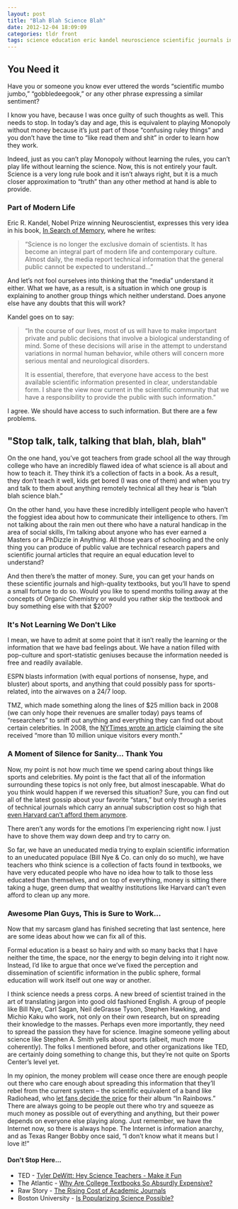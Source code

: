 ```yaml
---
layout: post
title: "Blah Blah Science Blah"
date: 2012-12-04 18:09:09
categories: tldr front
tags: science education eric kandel neuroscience scientific journals information
---
```


## You Need it

Have you or someone you know ever uttered the words “scientific mumbo jumbo,” “gobbledeegook,” or any other phrase expressing a similar sentiment?

I know you have, because I was once guilty of such thoughts as well. This needs to stop. In today’s day and age, this is equivalent to playing Monopoly without money because it’s just part of those “confusing ruley things” and you don’t have the time to “like read them and shit” in order to learn how they work.

Indeed, just as you can’t play Monopoly without learning the rules, you can’t play life without learning the science. Now, this is not entirely your fault. Science is a very long rule book and it isn’t always right, but it is a much closer approximation to “truth” than any other method at hand is able to provide.

### Part of Modern Life

Eric R. Kandel, Nobel Prize winning Neuroscientist, expresses this very idea in his book, [In Search of Memory][1], where he writes:

> “Science is no longer the exclusive domain of scientists. It has become an integral part of modern life
> and contemporary culture. Almost daily, the media report technical information that the general public
> cannot be expected to understand…”

And let’s not fool ourselves into thinking that the “media” understand it either. What we have, as a result, is a situation in which one group is explaining to another group things which neither understand. Does anyone else have any doubts that this will work?

Kandel goes on to say:

> “In the course of our lives, most of us will have to make important private and public decisions that
> involve a biological understanding of mind. Some of these decisions will arise in the attempt to
> understand variations in normal human behavior, while others will concern more serious mental and
> neurological disorders. 
> 
> It is essential, therefore, that everyone have access to the best available
> scientific information presented in clear, understandable form. I share the view now current in the
> scientific community that we have a responsibility to provide the public with such information.”

I agree. We should have access to such information. But there are a few problems.

## "Stop talk, talk, talking that blah, blah, blah"

On the one hand, you’ve got teachers from grade school all the way through college who have an incredibly flawed idea of what science is all about and how to teach it. They think it’s a collection of facts in a book. As a result, they don’t teach it well, kids get bored (I was one of them) and when you try and talk to them about anything remotely technical all they hear is “blah blah science blah.”

On the other hand, you have these incredibly intelligent people who haven’t the foggiest idea about how to communicate their intelligence to others. I’m not talking about the rain men out there who have a natural handicap in the area of social skills, I’m talking about anyone who has ever earned a Masters or a PhDizzle in Anything. All those years of schooling and the only thing you can produce of public value are technical research papers and scientific journal articles that require an equal education level to understand?

And then there’s the matter of money. Sure, you can get your hands on these scientific journals and high-quality textbooks, but you’ll have to spend a small fortune to do so. Would you like to spend months toiling away at the concepts of Organic Chemistry or would you rather skip the textbook and buy something else with that $200?

### It's Not Learning We Don't Like

I mean, we have to admit at some point that it isn’t really the learning or the information that we have bad feelings about. We have a nation filled with pop-culture and sport-statistic geniuses because the information needed is free and readily available. 

ESPN blasts information (with equal portions of nonsense, hype, and bluster) about sports, and anything that could possibly pass for sports-related, into the airwaves on a 24/7 loop. 

TMZ, which made something along the lines of $25 million back in 2008 (we can only hope their revenues are smaller today) pays teams of “researchers” to sniff out anything and everything they can find out about certain celebrities. In 2008, the [NYTimes wrote an article][2] claiming the site received “more than 10 million unique visitors every month.”

### A Moment of Silence for Sanity... Thank You

Now, my point is not how much time we spend caring about things like sports and celebrities. My point is the fact that all of the information surrounding these topics is not only free, but almost inescapable. What do you think would happen if we reversed this situation? Sure, you can find out all of the latest gossip about your favorite “stars,” but only through a series of technical journals which carry an annual subscription cost so high that [even Harvard can’t afford them anymore][3].

There aren’t any words for the emotions I’m experiencing right now. I just have to shove them way down deep and try to carry on.

So far, we have an uneducated media trying to explain scientific information to an uneducated populace (Bill Nye & Co. can only do so much), we have teachers who think science is a collection of facts found in textbooks, we have very educated people who have no idea how to talk to those less educated than themselves, and on top of everything, money is sitting there taking a huge, green dump that wealthy institutions like Harvard can’t even afford to clean up any more.

### Awesome Plan Guys, This is Sure to Work...

Now that my sarcasm gland has finished secreting that last sentence, here are some ideas about how we can fix all of this.

Formal education is a beast so hairy and with so many backs that I have neither the time, the space, nor the energy to begin delving into it right now. Instead, I’d like to argue that once we’ve fixed the perception and dissemination of scientific information in the public sphere, formal education will work itself out one way or another.

I think science needs a press corps. A new breed of scientist trained in the art of translating jargon into good old fashioned English. A group of people like Bill Nye, Carl Sagan, Neil deGrasse Tyson, Stephen Hawking, and Michio Kaku who work, not only on their own research, but on spreading their knowledge to the masses. Perhaps even more importantly, they need to spread the passion they have for science. Imagine someone yelling about science like Stephen A. Smith yells about sports (albeit, much more coherently). The folks I mentioned before, and other organizations like TED, are certainly doing something to change this, but they’re not quite on Sports Center’s level yet.

In my opinion, the money problem will cease once there are enough people out there who care enough about spreading this information that they’ll rebel from the current system – the scientific equivalent of a band like Radiohead, who [let fans decide the price][4] for their album “In Rainbows.” There are always going to be people out there who try and squeeze as much money as possible out of everything and anything, but their power depends on everyone else playing along. Just remember, we have the Internet now, so there is always hope. The Internet is information anarchy, and as Texas Ranger Bobby once said, “I don’t know what it means but I love it!”

#### Don't Stop Here...

+ TED - [Tyler DeWitt: Hey Science Teachers - Make it Fun][5]
+ The Atlantic - [Why Are College Textbooks So Absurdly Expensive?][6]
+ Raw Story - [The Rising Cost of Academic Journals][7]
+ Boston University - [Is Popularizing Science Possible?][8]

[1]: http://www.amazon.com/Search-Memory-Emergence-Science-Mind/dp/0393329372 "In Search of Memory"
[2]: http://www.nytimes.com/2008/10/26/business/media/26steal.html?scp=2&sq=TMZ.com&st=cse&_r=0 "NYT - TMZ Visitors"
[3]: http://www.guardian.co.uk/science/2012/apr/24/harvard-university-journal-publishers-prices "Academic Journal Prices"
[4]: http://www.time.com/time/arts/article/0,8599,1666973,00.html "Radiohead Album Release"
[5]: http://www.ted.com/talks/tyler_dewitt_hey_science_teachers_make_it_fun.html "TED - Tyler DeWitt"
[6]: http://www.theatlantic.com/business/archive/2013/01/why-are-college-textbooks-so-absurdly-expensive/266801/ "The Atlantic - College Textbooks"
[7]: http://www.rawstory.com/rs/2012/04/09/scientists-boycott-academic-journals-to-protest-the-high-cost-of-paywalls/ "Academic Journals"
[8]: http://www.bu.edu/wcp/Papers/Scie/ScieCorn.htm "Popularizing Science"
 
